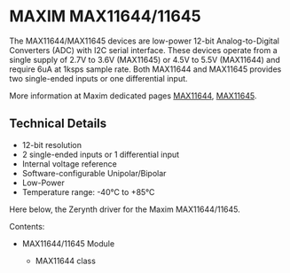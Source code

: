 # MAXIM MAX11644/11645

The MAX11644/MAX11645 devices are low-power 12-bit Analog-to-Digital Converters (ADC) with I2C serial interface.
These devices operate from a single supply of 2.7V to 3.6V (MAX11645) or 4.5V to 5.5V (MAX11644) and require 6uA at 1ksps sample rate. Both MAX11644 and MAX11645 provides two single-ended inputs or one differential input.

More information at Maxim dedicated pages [MAX11644](https://www.maximintegrated.com/en/products/analog/data-converters/analog-to-digital-converters/MAX11644.html),
[MAX11645](https://www.maximintegrated.com/en/products/analog/data-converters/analog-to-digital-converters/MAX11645.html).

## Technical Details


* 12-bit resolution
* 2 single-ended inputs or 1 differential input
* Internal voltage reference
* Software-configurable Unipolar/Bipolar
* Low-Power
* Temperature range: -40°C to +85°C

Here below, the Zerynth driver for the Maxim MAX11644/11645.

Contents:


* MAX11644/11645 Module


    * MAX11644 class
<!--stackedit_data:
eyJoaXN0b3J5IjpbMjAxOTkyNzcyNF19
-->